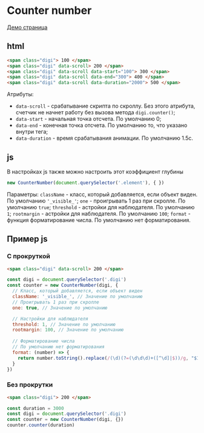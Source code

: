 # Counter number

[Демо страница](https://sulky-cat.github.io/counter-number/demo)

## html
```html
<span class="digi"> 100 </span>
<span class="digi" data-scroll> 200 </span>
<span class="digi" data-scroll data-start="100"> 300 </span>
<span class="digi" data-scroll data-end="300"> 400 </span>
<span class="digi" data-scroll data-duration="2000"> 500 </span>
``` 
Атрибуты: 
* `data-scroll` - срабатывание скрипта по скроллу. Без этого атрибута, счетчик не начнет работу без вызова метода `digi.counter()`;
* `data-start` - начальная точка отсчета. По умолчанию 0;
* `data-end` - конечная точка отсчета. По умолчанию то, что указано внутри тега;
* `data-duration` - время срабатывания анимации. По умолчанию 1.5с.

## js
В настройках js также можно настроить этот коэффициент глубины 
```js
new CounterNumber(document.querySelector('.element'), { })
``` 
Параметры: 
`className` - класс, который добавляется, если объект виден. По умолчанию `'_visible_'`;
`one` - проигрывать 1 раз при скролле. По умолчанию `true`;
`threshold` - астройки для наблюдателя. По умолчанию `1`;
`rootmargin` - астройки для наблюдателя. По умолчанию `100`;
`format` - функция форматирование числа. По умолчанию нет форматирования.


## Пример js

### С прокруткой
```html
<span class="digi" data-scroll> 200 </span>
``` 
```js
const digi = document.querySelector('.digi')
const counter = new CounterNumber(digi, {
  // Класс, который добавляется, если объект виден
  className: '_visible_', // Значение по умолчанию
  // Проигрывать 1 раз при скролле
  one: true, // Значение по умолчанию

  // Настройки для наблюдателя
  threshold: 1, // Значение по умолчанию
  rootmargin: 100, // Значение по умолчанию
  
  // Форматирование числа
  // По умолчанию нет форматирования
  format: (number) => {
    return number.toString().replace(/(\d)(?=(\d\d\d)+([^\d]|$))/g, "$1 ")
  }
})
``` 
### Без прокрутки
```html
<span class="digi"> 200 </span>
``` 
```js
const duration = 3000
const digi = document.querySelector('.digi')
const counter = new CounterNumber(digi, {})
counter.counter(duration)
``` 
